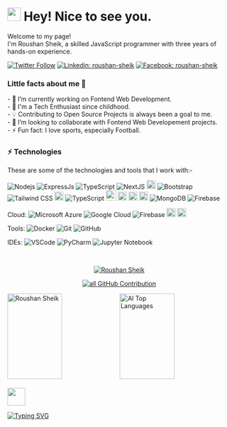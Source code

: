 <!-- ### Hi there 👋  -->

<h1><img src="https://emojis.slackmojis.com/emojis/images/1531849430/4246/blob-sunglasses.gif?1531849430" width="30"/> Hey! Nice to see you.</h1>

<p>Welcome to my page! </br>I'm Roushan Sheik, a skilled JavaScript programmer with three years of hands-on experience.

[![Twitter Follow](https://img.shields.io/twitter/follow/RoushanSheik?style=social)](https://twitter.com/RoushanSheik)
[![Linkedin: roushan-sheik](https://img.shields.io/badge/-Linkedin-blue?style=flat-square&logo=Linkedin&logoColor=white&link=https://www.linkedin.com/roushan-sheik/)](https://www.linkedin.com/in/roushan-sheik/)
[![Facebook: roushan-sheik](https://img.shields.io/badge/-facebook-blue?style=flat-square&logo=Facebook&logoColor=white&link=https://www.facebook.com/mdrowshansheikh008/)](https://www.facebook.com/mdrowshansheikh008/)

<!-- add: features -->

<h3>Little facts about me 🧑</h3>
- 🔭 I’m currently working on Fontend Web Development. <br>
- 🧞 I'm a Tech Enthusiast since childhood.<br>
- 💡 Contributing to Open Source Projects is always been a goal to me.<br>
- 👯 I’m looking to collaborate with Fontend Web Developement projects.<br>
- ⚡ Fun fact: I love sports, especially Football.<br>

### ⚡ Technologies

These are some of the technologies and tools that I work with:-

![Nodejs](https://img.shields.io/badge/-Nodejs-339933?style=flat-square&logo=Node.js&logoColor=white)
![ExpressJs](https://img.shields.io/badge/-ExpressJs-339933?style=flat-square&logo=express.js&logoColor=white)
![TypeScript](https://img.shields.io/badge/-TypeScript-007ACC?style=flat-square&logo=typescript&logoColor=white)
![NextJS](https://img.shields.io/badge/-NextJs-E0234E?style=flat-square&logo=nextjs&logoColor=black)
<img src="https://img.shields.io/badge/javascript-F7DF1E.svg?&style=for-the-badge&logo=javascript&logoColor=white" height="20"/>
![Bootstrap](https://img.shields.io/badge/-Bootstrap-563D7C?style=flat-square&logo=bootstrap)
![Tailwind CSS](https://img.shields.io/badge/-Tailwindcss-563D7C?style=flat-square&logo=tailwindcss)
<img src="https://img.shields.io/badge/Material--UI-0081CB?style=for-the-badge&logo=material-ui&logoColor=white" height="20"/>
![TypeScript](https://img.shields.io/badge/-TypeScript-007ACC?style=flat-square&logo=typescript&logoColor=white)
<img src="https://img.shields.io/badge/React-20232A?style=for-the-badge&logo=react&logoColor=61DAFB" height="23"/>
<img src="https://img.shields.io/badge/React_Router-CA4245?style=for-the-badge&logo=react-router&logoColor=white" height="20"/>
<img src=" 	https://img.shields.io/badge/Sass-CC6699?style=for-the-badge&logo=sass&logoColor=white" height="20"/>
<img src="https://img.shields.io/badge/-redux-593D88?style=flat&logo=redux&logoColor=FFFFFF" height="20"/>
![MongoDB](https://img.shields.io/badge/-MongoDB-black?style=flat-square&logo=mongodb)
![Firebase](https://img.shields.io/badge/Firebase-FFCA28?style=flat-square&logo=firebase&logoColor=white)

Cloud:
![Microsoft Azure](https://img.shields.io/badge/Microsoft%20Azure-0089D6?style=flat-square&logo=microsoft-azure&logoColor=white)
![Google Cloud](https://img.shields.io/badge/Google%20Cloud-4285F4?style=flat-square&logo=google-cloud&logoColor=white)
![Firebase](https://img.shields.io/badge/Firebase-FFCA28?style=flat-square&logo=firebase&logoColor=white)
<img src="https://img.shields.io/badge/Netlify-00C7B7?style=for-the-badge&logo=netlify&logoColor=white" height="20"/>
<img src="https://img.shields.io/badge/Heroku-430098?style=for-the-badge&logo=heroku&logoColor=white" height="20"/>

Tools:
![Docker](https://img.shields.io/badge/-Docker-2496ED?style=flat-square&logo=docker&logoColor=white)
![Git](https://img.shields.io/badge/-Git-black?style=flat-square&logo=git)
![GitHub](https://img.shields.io/badge/-GitHub-181717?style=flat-square&logo=github)

IDEs:
![VSCode](https://img.shields.io/badge/-VSCode-007ACC?style=flat-square&logo=visual-studio-code&logoColor=white)
![PyCharm](https://img.shields.io/badge/-PyCharm-007ACC?style=flat-square&logo=visual-studio-code&logoColor=red)
![Jupyter Notebook](https://img.shields.io/badge/-JuypterNotebook-007ACC?style=flat-square&logo=visual-studio-code&logoColor=white)

<!-- Add:============ New -->

<br/>

<p align="center">
  <a href="https://github.com/roushan-sheik">
    <img src="https://github-readme-streak-stats.herokuapp.com/?user=roushan-sheik&theme=radical&border=#4c1d95&background=0D1117" alt="Roushan Sheik"/>
  </a>
</p>

<p align="center">
  <a href="https://github.com/roushan-sheik">
    <img src="https://github-profile-summary-cards.vercel.app/api/cards/profile-details?username=roushan-sheik&theme=radical" alt="all GitHub Contribution"/>
  </a>
</p>

<a > 
    
  <div>
    <a href="https://github.com/roushan-sheik"><img alt="Roushan Sheik" src="https://denvercoder1-github-readme-stats.vercel.app/api?username=roushan-sheik&show_icons=true&count_private=true&theme=react&border_color=7F3FBF&bg_color=0D1117&title_color=F85D7F&icon_color=F8D866" height="192px" width="49.5%"/></a>
    <a href="https://github.com/roushan-sheik"><img alt="Al  Top Languages" src="https://denvercoder1-github-readme-stats.vercel.app/api/top-langs/?username=roushan-sheik&langs_count=8&layout=compact&theme=react&border_color=7F3FBF&bg_color=0D1117&title_color=F85D7F&icon_color=F8D866" height="192px" width="49.5%" /></a>
  
</a>
  </div>
</br>

<!-- Add:============ -->

<img src = "https://media2.giphy.com/media/QssGEmpkyEOhBCb7e1/giphy.gif?cid=ecf05e47a0n3gi1bfqntqmob8g9aid1oyj2wr3ds3mg700bl&rid=giphy.gif" width='40'/>

[![Typing SVG](<https://readme-typing-svg.herokuapp.com?font=Fira+Code&weight=800&size=24&pause=1000&center=true&width=1000&lines=Hi+there+👋,+I+am+Roushan+Sheik+;+Welcome+to+My+Profile!;Over+3+years+of+programming+experience;Always+learning+new+things+;I+am+Software+Developer+(MERN);>)](https://git.io/typing-svg)

<!--
**roushan-sheik/roushan-sheik** is a ✨ _special_ ✨ repository because its `README.md` (this file) appears on your GitHub profile.

Here are some ideas to get you started:

- 🔭 I’m currently working on ...
- 🌱 I’m currently learning ...
- 👯 I’m looking to collaborate on ...
- 🤔 I’m looking for help with ...
- 💬 Ask me about ...
- 📫 How to reach me: ...
- 😄 Pronouns: ...
- ⚡ Fun fact: ...
-->
